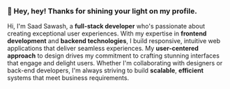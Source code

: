 ### 🌟 Hey, hey! Thanks for shining your light on my profile.
Hi, I'm Saad Sawash, a **full-stack developer** who's passionate about creating exceptional user experiences. With my expertise in **frontend development** and **backend technologies**, I build responsive, intuitive web applications that deliver seamless experiences. My **user-centered approach** to design drives my commitment to crafting stunning interfaces that engage and delight users. Whether I'm collaborating with designers or back-end developers, I'm always striving to build **scalable**, **efficient** systems that meet business requirements.

<!--
**saadsawash/saadsawash** is a ✨ _special_ ✨ repository because its `README.md` (this file) appears on your GitHub profile.

Here are some ideas to get you started:

- 🔭 I’m currently working on ...
- 🌱 I’m currently learning ...
- 👯 I’m looking to collaborate on ...
- 🤔 I’m looking for help with ...
- 💬 Ask me about ...
- 📫 How to reach me: ...
- 😄 Pronouns: ...
- ⚡ Fun fact: ...
-->
